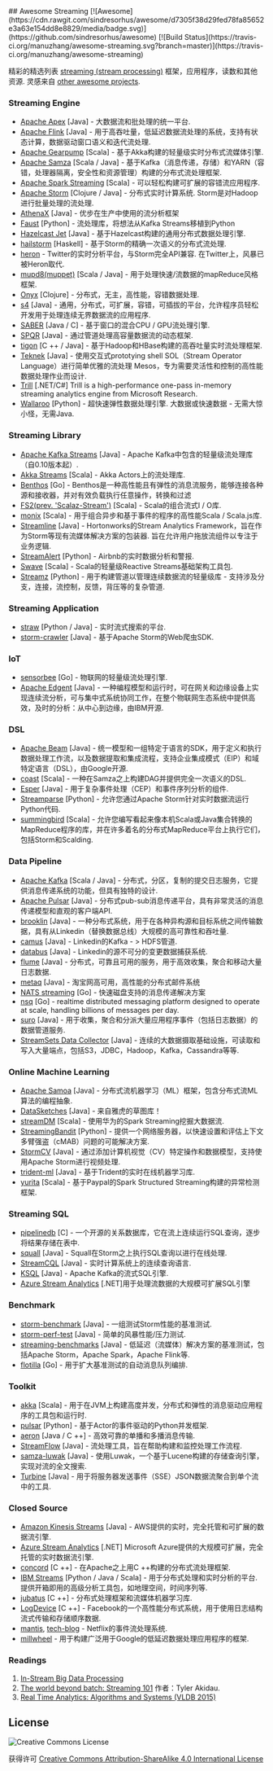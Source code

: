 <div class="github-widget" data-repo="manuzhang/awesome-streaming"></div>
## Awesome Streaming  [![Awesome](https://cdn.rawgit.com/sindresorhus/awesome/d7305f38d29fed78fa85652e3a63e154dd8e8829/media/badge.svg)](https://github.com/sindresorhus/awesome) [![Build Status](https://travis-ci.org/manuzhang/awesome-streaming.svg?branch=master)](https://travis-ci.org/manuzhang/awesome-streaming)

精彩的精选列表 [streaming (stream processing)](http://radar.oreilly.com/2015/08/the-world-beyond-batch-streaming-101.html)  框架，应用程序，读数和其他资源.  灵感来自 [other awesome projects](https://github.com/sindresorhus/awesome). 



### Streaming Engine

- [Apache Apex](https://github.com/apache/apex-core) [Java]  - 大数据流和批处理的统一平台.
- [Apache Flink](https://github.com/apache/flink) [Java]  - 用于高吞吐量，低延迟数据流处理的系统，支持有状态计算，数据驱动窗口语义和迭代流处理.
- [Apache Gearpump](https://github.com/apache/incubator-gearpump) [Scala]  - 基于Akka构建的轻量级实时分布式流媒体引擎.
- [Apache Samza](https://github.com/apache/samza) [Scala / Java]  - 基于Kafka（消息传递，存储）和YARN（容错，处理器隔离，安全性和资源管理）构建的分布式流处理框架.
- [Apache Spark Streaming](https://github.com/apache/spark) [Scala]  - 可以轻松构建可扩展的容错流应用程序.
- [Apache Storm](https://github.com/apache/storm)  [Clojure / Java]  - 分布式实时计算系统.  Storm是对Hadoop进行批量处理的流处理. 
- [AthenaX](https://github.com/uber/AthenaX) [Java]  - 优步在生产中使用的流分析框架
- [Faust](https://github.com/robinhood/faust) [Python]  - 流处理库，将想法从Kafka Streams移植到Python
- [Hazelcast Jet](https://github.com/hazelcast/hazelcast-jet) [Java]  - 基于Hazelcast构建的通用分布式数据处理引擎.
- [hailstorm](https://github.com/hailstorm-hs/hailstorm) [Haskell]  - 基于Storm的精确一次语义的分布式流处理.
- [heron](https://github.com/apache/incubator-heron)   -  Twitter的实时分析平台，与Storm完全API兼容.  在Twitter上，风暴已被Heron取代.
- [mupd8(muppet)](https://github.com/walmartlabs/mupd8) [Scala / Java]  - 用于处理快速/流数据的mapReduce风格框架.
- [Onyx](https://github.com/onyx-platform/onyx) [Clojure]  - 分布式，无主，高性能，容错数据处理.
- [s4](https://github.com/apache/incubator-s4) [Java]  - 通用，分布式，可扩展，容错，可插拔的平台，允许程序员轻松开发用于处理连续无界数据流的应用程序.
- [SABER](https://github.com/lsds/Saber) [Java / C]  - 基于窗口的混合CPU / GPU流处理引擎.
- [SPQR](https://github.com/ottogroup/SPQR) [Java]  - 通过管道处理高容量数据流的动态框架.
- [tigon](https://github.com/caskdata/tigon) [C ++ / Java]  - 基于Hadoop和HBase构建的高吞吐量实时流处理框架.
- [Teknek](https://github.com/edwardcapriolo/teknek-core) [Java]  - 使用交互式prototying shell SOL（Stream Operator Language）进行简单优雅的流处理
Mesos，专为需要灵活性和控制的高性能数据处理作业而设计.
- [Trill](https://github.com/Microsoft/trill) [.NET/C#] Trill is a high-performance one-pass in-memory streaming analytics engine from Microsoft Research.
- [Wallaroo](https://github.com/WallarooLabs/wallaroo)  [Python]  - 超快速弹性数据处理引擎.  大数据或快速数据 - 无需大惊小怪，无需Java.

### Streaming Library

- [Apache Kafka Streams](https://github.com/apache/kafka) [Java]  -  Apache Kafka中包含的轻量级流处理库（自0.10版本起）.
- [Akka Streams](https://github.com/akka/akka) [Scala]  -  Akka Actors上的流处理库. 
- [Benthos](https://github.com/Jeffail/benthos) [Go]  -  Benthos是一种高性能且有弹性的消息流服务，能够连接各种源和接收器，并对有效负载执行任意操作，转换和过滤
- [FS2(prev. 'Scalaz-Stream')](https://github.com/functional-streams-for-scala/fs2) [Scala]  -  Scala的组合流式I / O库.
- [monix](https://github.com/monix/monix) [Scala]  - 用于组合异步和基于事件的程序的高性能Scala / Scala.js库.
- [Streamline](https://github.com/hortonworks/streamline)  [Java]  -  Hortonworks的Stream Analytics Framework，旨在作为Storm等现有流媒体解决方案的包装器.  旨在允许用户拖放流组件以专注于业务逻辑.
- [StreamAlert](https://github.com/airbnb/streamalert) [Python]  -  Airbnb的实时数据分析和警报.
- [Swave](https://github.com/sirthias/swave) [Scala]  -  Scala的轻量级Reactive Streams基础架构工具包.
- [Streamz](https://github.com/python-streamz/streamz) [Python]  - 用于构建管道以管理连续数据流的轻量级库 - 支持涉及分支，连接，流控制，反馈，背压等的复杂管道.

### Streaming Application

- [straw](https://github.com/rwalk/straw) [Python / Java]  - 实时流式搜索的平台.
- [storm-crawler](https://github.com/DigitalPebble/storm-crawler) [Java]  - 基于Apache Storm的Web爬虫SDK.

### IoT

- [sensorbee](https://github.com/sensorbee/sensorbee) [Go]  - 物联网的轻量级流处理引擎.
- [Apache Edgent](https://github.com/apache/incubator-edgent) [Java]  - 一种编程模型和运行时，可在网关和边缘设备上实现连续流分析，可与集中式系统协同工作，在整个物联网生态系统中提供高效，及时的分析：从中心到边缘，由IBM开源.

### DSL

- [Apache Beam](https://github.com/apache/beam) [Java]  - 统一模型和一组特定于语言的SDK，用于定义和执行数据处理工作流，以及数据提取和集成流程，支持企业集成模式（EIP）和域特定语言（DSL），由Google开源.
- [coast](https://github.com/bkirwi/coast) [Scala]  - 一种在Samza之上构建DAG并提供完全一次语义的DSL.
- [Esper](https://github.com/espertechinc/esper) [Java]  - 用于复杂事件处理（CEP）和事件序列分析的组件.
- [Streamparse](https://github.com/Parsely/streamparse) [Python]  - 允许您通过Apache Storm针对实时数据流运行Python代码.
- [summingbird](https://github.com/twitter/summingbird) [Scala]  - 允许您编写看起来像本机Scala或Java集合转换的MapReduce程序的库，并在许多着名的分布式MapReduce平台上执行它们，包括Storm和Scalding.

### Data Pipeline

- [Apache Kafka](https://github.com/apache/kafka) [Scala / Java]  - 分布式，分区，复制的提交日志服务，它提供消息传递系统的功能，但具有独特的设计.
- [Apache Pulsar](https://github.com/apache/incubator-pulsar) [Java]  - 分布式pub-sub消息传递平台，具有非常灵活的消息传递模型和直观的客户端API.
- [brooklin](https://github.com/linkedin/Brooklin/) [Java]  - 一种分布式系统，用于在各种异构源和目标系统之间传输数据，具有从Linkedin（替换数据总线）大规模的高可靠性和吞吐量.
- [camus](https://github.com/linkedin/camus) [Java]  -  Linkedin的Kafka  - &gt; HDFS管道.
- [databus](https://github.com/linkedin/databus) [Java]  -  Linkedin的源不可分的变更数据捕获系统.
- [flume](https://github.com/apache/flume) [Java]  - 分布式，可靠且可用的服务，用于高效收集，聚合和移动大量日志数据.
- [metaq](https://github.com/killme2008/Metamorphosis) [Java]  - 淘宝网高可用，高性能的分布式邮件系统
- [NATS streaming](https://github.com/nats-io/nats-streaming-server) [Go]  - 快速磁盘支持的消息传递解决方案
- [nsq](https://github.com/nsqio/nsq) [Go] - realtime distributed messaging platform designed to operate at scale, handling billions of messages per day.
- [suro](https://github.com/Netflix/suro) [Java]  - 用于收集，聚合和分派大量应用程序事件（包括日志数据）的数据管道服务.
- [StreamSets Data Collector](https://github.com/streamsets/datacollector) [Java]  - 连续的大数据摄取基础设施，可读取和写入大量端点，包括S3，JDBC，Hadoop，Kafka，Cassandra等等.

### Online Machine Learning 

- [Apache Samoa](https://github.com/apache/incubator-samoa) [Java]  - 分布式流机器学习（ML）框架，包含分布式流ML算法的编程抽象.
- [DataSketches](https://github.com/DataSketches/sketches-core) [Java]  - 来自雅虎的草图库！
- [streamDM](https://github.com/huawei-noah/streamDM) [Scala]  - 使用华为的Spark Streaming挖掘大数据流.
- [StreamingBandit](https://github.com/Nth-iteration-labs/streamingbandit) [Python]  - 提供一个网络服务器，以快速设置和评估上下文多臂强盗（cMAB）问题的可能解决方案.
- [StormCV](https://github.com/sensorstorm/StormCV) [Java]  - 通过添加计算机视觉（CV）特定操作和数据模型，支持使用Apache Storm进行视频处理.
- [trident-ml](https://github.com/pmerienne/trident-ml) [Java]  - 基于Trident的实时在线机器学习库.
- [yurita](https://github.com/paypal/yurita) [Scala]  - 基于Paypal的Spark Structured Streaming构建的异常检测框架.

### Streaming SQL

- [pipelinedb](https://github.com/pipelinedb/pipelinedb) [C]  - 一个开源的关系数据库，它在流上连续运行SQL查询，逐步将结果存储在表中.
- [squall](https://github.com/epfldata/squall) [Java]  -  Squall在Storm之上执行SQL查询以进行在线处理.
- [StreamCQL](https://github.com/Zhiqiang-He/StreamCQL) [Java]  - 实时计算系统上的连续查询语言.
- [KSQL](https://github.com/confluentinc/ksql) [Java]  -  Apache Kafka的流式SQL引擎.
- [Azure Stream Analytics](https://azure.microsoft.com/en-us/services/stream-analytics/) [.NET]用于处理流数据的大规模可扩展SQL引擎

### Benchmark

- [storm-benchmark](https://github.com/intel-hadoop/storm-benchmark) [Java]  - 一组测试Storm性能的基准测试.
- [storm-perf-test](https://github.com/yahoo/storm-perf-test) [Java]  - 简单的风暴性能/压力测试.
- [streaming-benchmarks](https://github.com/yahoo/streaming-benchmarks) [Java]  - 低延迟（流媒体）解决方案的基准测试，包括Apache Storm，Apache Spark，Apache Flink等.
- [flotilla](https://github.com/tylertreat/Flotilla) [Go]  - 用于扩大基准测试的自动消息队列编排.

### Toolkit

- [akka](https://github.com/akka/akka) [Scala]  - 用于在JVM上构建高度并发，分布式和弹性的消息驱动应用程序的工具包和运行时.
- [pulsar](https://github.com/quantmind/pulsar/) [Python]  - 基于Actor的事件驱动的Python并发框架.
- [aeron](https://github.com/real-logic/Aeron) [Java / C ++]  - 高效可靠的单播和多播消息传输.
- [StreamFlow](https://github.com/lmco/streamflow) [Java]  - 流处理工具，旨在帮助构建和监控处理工作流程.
- [samza-luwak](https://github.com/romseygeek/samza-luwak) [Java]  - 使用Luwak，一个基于Lucene构建的存储查询引擎，实现对流的全文搜索.
- [Turbine](https://github.com/Netflix/Turbine) [Java]  - 用于将服务器发送事件（SSE）JSON数据流聚合到单个流中的工具.

### Closed Source

- [Amazon Kinesis Streams](https://aws.amazon.com/kinesis/) [Java]  -  AWS提供的实时，完全托管和可扩展的数据流引擎. 
- [Azure Stream Analytics](https://azure.microsoft.com/en-us/services/stream-analytics/) [.NET] Microsoft Azure提供的大规模可扩展，完全托管的实时数据流引擎.
- [concord](https://www.slideshare.net/concord-io/may-2016-data-by-the-bay-concord-simple-flexible-stream-processing-on-apache-mesos) [C ++]  - 在Apache之上用C ++构建的分布式流处理框架.
- [IBM Streams](https://www.ibm.com/analytics/us/en/technology/stream-computing/)  [Python / Java / Scala]  - 用于分布式处理和实时分析的平台.  提供开箱即用的高级分析工具包，如地理空间，时间序列等.
- [jubatus](http://jubat.us/en/) [C ++]  - 分布式处理框架和流媒体机器学习库.
- [LogDevice](https://logdevice.io/) [C ++]  -  Facebook的一个高性能分布式系统，用于使用日志结构流式传输和存储顺序数据.
- [mantis](http://www.slideshare.net/g9yuayon/qcon-talk-on-netflix-mantis-a-stream-processing-system), [tech-blog](https://medium.com/netflix-techblog/stream-processing-with-mantis-78af913f51a6) -  Netflix的事件流处理系统.
- [millwheel](http://research.google.com/pubs/pub41378.html) - 用于构建广泛用于Google的低延迟数据处理应用程序的框架.


### Readings

1. [In-Stream Big Data Processing](https://highlyscalable.wordpress.com/2013/08/20/in-stream-big-data-processing/)
2. [The world beyond batch: Streaming 101](http://radar.oreilly.com/2015/08/the-world-beyond-batch-streaming-101.html) 作者：Tyler Akidau. 
3. [Real Time Analytics: Algorithms and Systems (VLDB 2015)](http://www.vldb.org/pvldb/vol8/p2040-Kejariwal.pdf)

## License

![Creative Commons License](https://i.creativecommons.org/l/by-sa/4.0/80x15.png)

获得许可 [Creative Commons Attribution-ShareAlike 4.0 International License](http://creativecommons.org/licenses/by-sa/4.0/)
